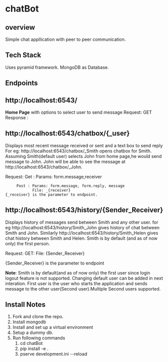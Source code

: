 # chatBot
## overview
Simple chat appllication with peer to peer communication.

## Tech Stack

Uses pyramid framework.
MongoDB as Database.

## Endpoints

## http://localhost:6543/
__Home Page__ with options to select user to send message
Request: GET
Response :

## http://localhost:6543/chatbox/{_user}
Displays most recent message received or sent and a text box to send reply
For eg: http://localhost:6543/chatbox/\_Smith opens chatbox for Smith. Assuming Smith(default user) selects John from home page,he would send message to John. John will be able to see the message at http://localhost:6543/chatbox/\_John.

Request: Get : Params: form.message,receiver

         Post : Params: form.message, form.reply, message
                File: _{receiver}
    {_receiver} is the parameter to endpoint.   

## http://localhost:6543/history/{Sender_Receiver}
Displays history of messages send between Smith and any other user.
for eg http://localhost:6543/history/Smith_John gives history of chat between Smith and John.
Similarly http://localhost:6543/history/Smith_Helen gives chat history between Smith and Helen. Smith is by default (and as of now only) the first person.

Request: GET: File: {Sender_Receiver}

{Sender_Receiver} is the parameter to endpoint

__Note__: Smith is by default(and as of now only) the first user since login logout feature is not supported. Changing default user can be added in next interation. First user is the user who starts the application and sends message to the other user(Second user).Multiple Second users supported.


## Install Notes
1. Fork and clone the repo.
2. Install mongodb
3. Install and set up a virtual environment
4. Setup a dummy db.
5. Run following commands
    1. cd chatBot
    2. pip install -e .
    3. pserve development.ini --reload
